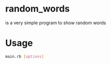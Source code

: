 # random_words
is a very simple program to show random words

# Usage
```bash
main.rb [options]
````